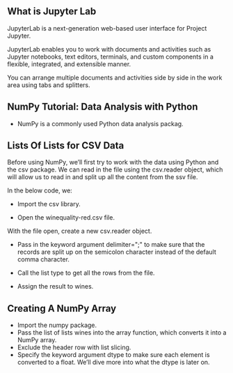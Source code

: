 ## What is Jupyter Lab
JupyterLab is a next-generation web-based user interface for Project Jupyter.

JupyterLab enables you to work with documents and activities such as Jupyter notebooks, text editors, terminals, and custom components in a flexible, integrated, and extensible manner.

You can arrange multiple documents and activities side by side in the work area using tabs and splitters.



## NumPy Tutorial: Data Analysis with Python
- NumPy is a commonly used Python data analysis packag.

## Lists Of Lists for CSV Data
Before using NumPy, we’ll first try to work with the data using Python and the csv package. We can read in the file using the csv.reader object, which will allow us to read in and split up all the content from the ssv file.

In the below code, we:

- Import the csv library.

- Open the winequality-red.csv file.

With the file open, create a new csv.reader object.

- Pass in the keyword argument delimiter=";" to make sure that the records are split up on the semicolon character instead of the default comma character.

- Call the list type to get all the rows from the file.

- Assign the result to wines.

## Creating A NumPy Array

- Import the numpy package.
- Pass the list of lists wines into the array function, which converts it into a NumPy array.
- Exclude the header row with list slicing.
- Specify the keyword argument dtype to make sure each element is converted to a float. We’ll dive more into what the dtype is later on.


